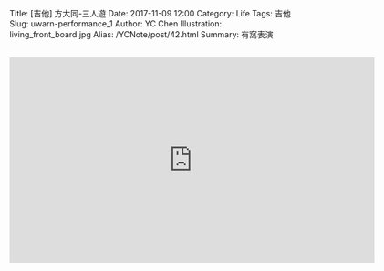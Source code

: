 Title: [吉他] 方大同-三人遊
Date: 2017-11-09 12:00
Category: Life
Tags: 吉他
Slug: uwarn-performance_1
Author: YC Chen
Illustration: living_front_board.jpg
Alias: /YCNote/post/42.html
Summary: 有窩表演

<br/>

<div class="video-container">
    <iframe src="https://www.youtube.com/embed/8lwc81a9mAo" width="640" height="360" frameborder="0" webkitallowfullscreen="" mozallowfullscreen="" allowfullscreen=""></iframe>
</div>

<br/>
